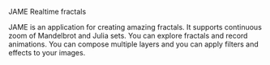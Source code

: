 JAME Realtime fractals

JAME is an application for creating amazing fractals. It supports continuous zoom of Mandelbrot and Julia sets. You can explore fractals and record animations. You can compose multiple layers and you can apply filters and effects to your images.